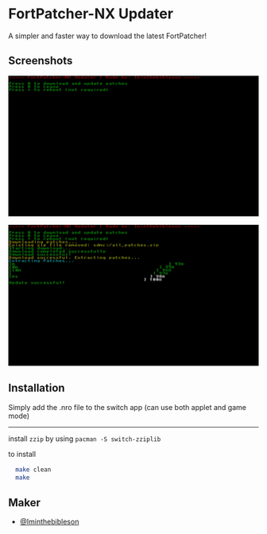 
# FortPatcher-NX Updater

A simpler and faster way to download the latest FortPatcher!

## Screenshots

![App Screenshot showcase 1](https://github.com/iminthebibleson/fortpatcher_updater/blob/main/github/img/showcase1.jpg?raw=true)

![App Screenshot showcase 2](https://github.com/iminthebibleson/fortpatcher_updater/blob/main/github/img/showcase2.jpg?raw=true)

## Installation

Simply add the .nro file to the switch app (can use both applet and game mode)

---
install `zzip` by using `pacman -S switch-zziplib`

to install
```bash
  make clean
  make
```
    
## Maker

- [@Iminthebibleson](https://github.com/iminthebibleson)

